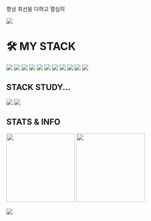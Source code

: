 <p>항상 최선을 다하고 열심히</p>
<a href="https://hits.seeyoufarm.com"><img src="https://hits.seeyoufarm.com/api/count/incr/badge.svg?url=https%3A%2F%2Fgithub.com%2FDongJae-Go-FE&count_bg=%233F42B4&title_bg=%23555555&icon=&icon_color=%23E7E7E7&title=hits&edge_flat=false"/></a>

<h1>🛠 MY STACK</h1>
  <div>
    <img src="https://img.shields.io/badge/Html5-E34F26?style=for-the-badge&logo=html5&logoColor=white"> 
    <img src="https://img.shields.io/badge/Css-1572B6?style=for-the-badge&logo=css3&logoColor=white"> 
    <img src="https://img.shields.io/badge/Javascript-F7DF1E?style=for-the-badge&logo=javascript&logoColor=black"> 
    <img src="https://img.shields.io/badge/React-61DAFB?style=for-the-badge&logo=react&logoColor=black"> 
    <img src="https://img.shields.io/badge/Vue.Js-4FC08D?style=for-the-badge&logo=vue.js&logoColor=white"> 
    <img src="https://img.shields.io/badge/Jquery-0769AD?style=for-the-badge&logo=jquery&logoColor=white">
    <img src="https://img.shields.io/badge/Git-F05032?style=for-the-badge&logo=git&logoColor=white">
    <img src="https://img.shields.io/badge/GitLab-FC6D26?style=for-the-badge&logo=GitLab&logoColor=white"/>
    <img src="https://img.shields.io/badge/GitHub-181717?style=for-the-badge&logo=github&logoColor=white">
    <img src="https://img.shields.io/badge/Jira-0052CC?style=for-the-badge&logo=Jira&logoColor=white"/>
    <img src="https://img.shields.io/badge/Slack-4A154B?style=for-the-badge&logo=Slack&logoColor=white"/> <br>
  </div>

<h2>STACK STUDY...</h2>
  <div>
    <img src="https://img.shields.io/badge/TypeScript-3178C6?style=for-the-badge&logo=TypeScript&logoColor=white">
    <img src="https://img.shields.io/badge/Next.Js-000000?style=for-the-badge&logo=nextdotjs&logoColor=white">
  <div>

<h2>STATS & INFO</h2>
<div>
  <img height="180em" src="https://github-readme-stats.vercel.app/api/top-langs/?username=DongJae-Go-FE&layout=compact">
  <img height="180em" src="https://github-readme-stats.vercel.app/api?username=DongJae-Go-FE&show_icons=true">
</div>

![](./profile-3d-contrib/profile-green-animate.svg)
